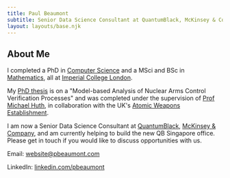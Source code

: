 ```yaml
---
title: Paul Beaumont
subtitle: Senior Data Science Consultant at QuantumBlack, McKinsey & Company
layout: layouts/base.njk
---
```


## About Me

I completed a PhD in <a href="http://www.imperial.ac.uk/computing">Computer Science</a> and a MSci and BSc in <a href="http://www.imperial.ac.uk/mathematics">Mathematics</a>, all at <a href="https://www.imperial.ac.uk">Imperial College London</a>. 

My <a href="http://hdl.handle.net/10044/1/54653">PhD thesis</a> is on a "Model-based Analysis of Nuclear Arms Control Verification Processes" and was completed under the supervision of <a href="https://www.doc.ic.ac.uk/~mrh/">Prof Michael Huth</a>, in collaboration with the UK's <a href="http://www.awe.co.uk/">Atomic Weapons Establishment</a>.

I am now a Senior Data Science Consultant at <a href="https://www.quantumblack.com/">QuantumBlack</a>, <a href="https://www.mckinsey.com/">McKinsey & Company</a>, and am currently helping to build the new QB Singapore office. Please get in touch if you would like to discuss opportunities with us.

Email: <a href="mailto:website@pbeaumont.com">website@pbeaumont.com</a>

LinkedIn: <a href="https://uk.linkedin.com/in/pbeaumont">linkedin.com/pbeaumont</a>
